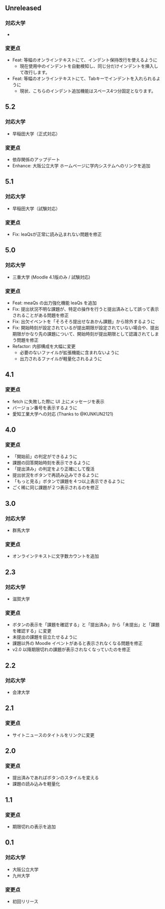 <!--
## Unreleased

### 対応大学
-

### 変更点
-
-->

## Unreleased

### 対応大学
-

### 変更点
- Feat: 等幅のオンラインテキストにて、インデント保持改行を使えるように
  - 現在使用中のインデントを自動検知し、同じ分だけインデントを挿入して改行します。
- Feat: 等幅のオンラインテキストにて、Tabキーでインデントを入れられるように
  - 現状、こちらのインデント追加機能はスペース4つ分固定となります。

## 5.2

### 対応大学
- 早稲田大学（正式対応）

### 変更点
- 依存関係のアップデート
- Enhance: 大阪公立大学 ホームページに学内システムへのリンクを追加

## 5.1

### 対応大学
- 早稲田大学（試験対応）

### 変更点
- Fix: leaQsが正常に読み込まれない問題を修正

## 5.0

### 対応大学
- 三重大学 (Moodle 4.1版のみ / 試験対応)

### 変更点

- Feat: meaQs の出力強化機能 leaQs を追加
- Fix: 提出状況不明な課題が、特定の操作を行うと提出済みとして誤って表示されることがある問題を修正
- Fix: 出欠イベントを「そろそろ提出せなあかん課題」から除外するように
- Fix: 開始時刻が設定されているが提出期限が設定されていない場合や、提出期限がかなり先の課題について、開始時刻が提出期限として認識されてしまう問題を修正
- Refactor: 内部構成を大幅に変更
  - 必要のないファイルが拡張機能に含まれないように
  - 出力されるファイルが軽量化されるように

## 4.1

### 変更点

- fetch に失敗した際に UI 上にメッセージを表示
- バージョン番号を表示するように
- 愛知工業大学への対応 (Thanks to @KUNKUN2121)

## 4.0

### 変更点

- 「開始前」の判定ができるように
- 課題の回答開始時刻を表示できるように
- 「提出済み」の判定をより正確にして復活
- 提出状況をボタンで再読み込みできるように
- 「もっと見る」ボタンで課題を４つ以上表示できるように
- ごく稀に同じ課題が２つ表示されるのを修正

## 3.0

### 対応大学

- 群馬大学

### 変更点

- オンラインテキストに文字数カウントを追加

## 2.3

### 対応大学

- 滋賀大学

### 変更点

- ボタンの表示を「課題を確認する」と「提出済み」から「未提出」と「課題を確認する」に変更
- 未提出の課題を目立たせるように
- 課題以外の Moodle イベントがあると表示されなくなる問題を修正
- v2.0 以降期限切れの課題が表示されなくなっていたのを修正

## 2.2

### 対応大学

- 会津大学

## 2.1

### 変更点

- サイトニュースのタイトルをリンクに変更

## 2.0

### 変更点

- 提出済みであればボタンのスタイルを変える
- 課題の読み込みを軽量化

## 1.1

### 変更点

- 期限切れの表示を追加

## 0.1

### 対応大学

- 大阪公立大学
- 九州大学

### 変更点

- 初回リリース

